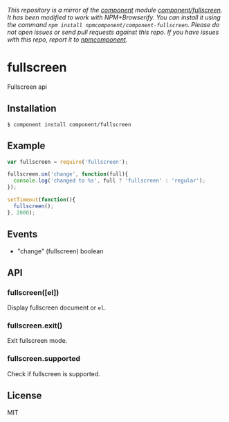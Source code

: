 *This repository is a mirror of the [component](http://component.io) module [component/fullscreen](http://github.com/component/fullscreen). It has been modified to work with NPM+Browserify. You can install it using the command `npm install npmcomponent/component-fullscreen`. Please do not open issues or send pull requests against this repo. If you have issues with this repo, report it to [npmcomponent](https://github.com/airportyh/npmcomponent).*

# fullscreen

  Fullscreen api

## Installation

    $ component install component/fullscreen

## Example

```js
var fullscreen = require('fullscreen');

fullscreen.on('change', function(full){
  console.log('changed to %s', full ? 'fullscreen' : 'regular');
});

setTimeout(function(){
  fullscreen();
}, 2000);
```

## Events

 - "change" (fullscreen) boolean

## API

### fullscreen([el])

  Display fullscreen document or `el`.

### fullscreen.exit()

  Exit fullscreen mode.

### fullscreen.supported

  Check if fullscreen is supported.

## License

  MIT
